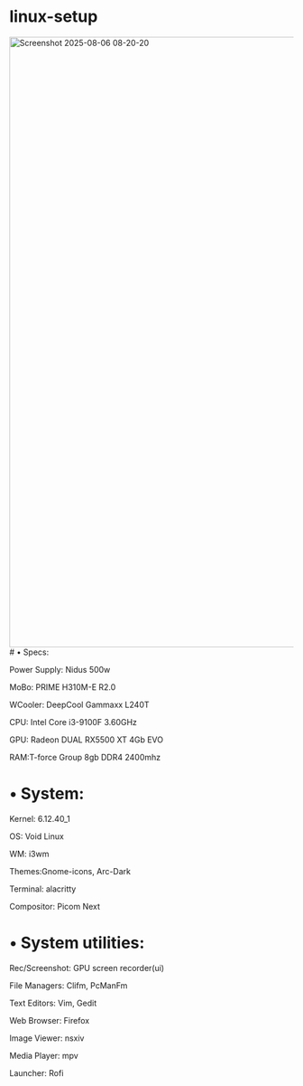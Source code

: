 # linux-setup
<img width="1920" height="1080" alt="Screenshot 2025-08-06 08-20-20" src="https://github.com/user-attachments/assets/4bfe3922-4554-4fe6-9472-686166ee2991" />
# • Specs:

Power Supply: Nidus 500w

MoBo: PRIME H310M-E R2.0

WCooler: DeepCool Gammaxx L240T

CPU: Intel Core i3-9100F 3.60GHz

GPU: Radeon DUAL RX5500 XT 4Gb EVO

RAM:T-force Group 8gb DDR4 2400mhz

# • System:

Kernel: 6.12.40_1

OS: Void Linux

WM: i3wm

Themes:Gnome-icons, Arc-Dark

Terminal: alacritty

Compositor: Picom Next

# • System utilities:

Rec/Screenshot: GPU screen recorder(ui)

File Managers: Clifm, PcManFm

Text Editors: Vim, Gedit

Web Browser: Firefox

Image Viewer: nsxiv

Media Player: mpv

Launcher: Rofi
